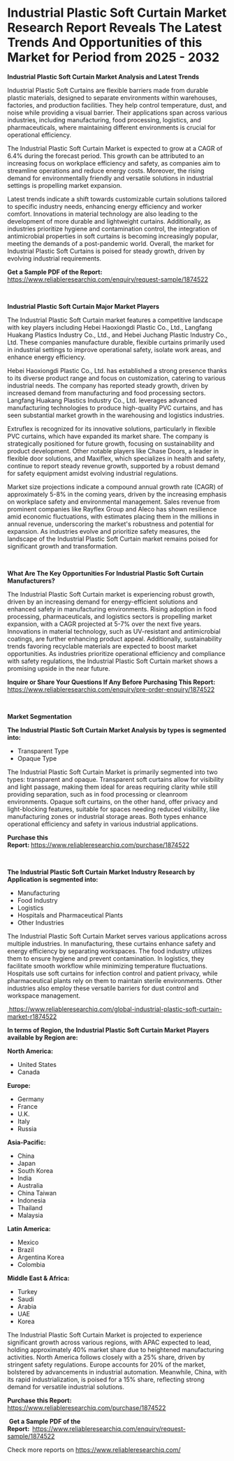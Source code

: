 <p><h1>Industrial Plastic Soft Curtain Market Research Report Reveals The Latest Trends And Opportunities of this Market for Period from 2025 - 2032</h1></p><p><strong>Industrial Plastic Soft Curtain Market Analysis and Latest Trends</strong></p>
<p><p>Industrial Plastic Soft Curtains are flexible barriers made from durable plastic materials, designed to separate environments within warehouses, factories, and production facilities. They help control temperature, dust, and noise while providing a visual barrier. Their applications span across various industries, including manufacturing, food processing, logistics, and pharmaceuticals, where maintaining different environments is crucial for operational efficiency.</p><p>The Industrial Plastic Soft Curtain Market is expected to grow at a CAGR of 6.4% during the forecast period. This growth can be attributed to an increasing focus on workplace efficiency and safety, as companies aim to streamline operations and reduce energy costs. Moreover, the rising demand for environmentally friendly and versatile solutions in industrial settings is propelling market expansion. </p><p>Latest trends indicate a shift towards customizable curtain solutions tailored to specific industry needs, enhancing energy efficiency and worker comfort. Innovations in material technology are also leading to the development of more durable and lightweight curtains. Additionally, as industries prioritize hygiene and contamination control, the integration of antimicrobial properties in soft curtains is becoming increasingly popular, meeting the demands of a post-pandemic world. Overall, the market for Industrial Plastic Soft Curtains is poised for steady growth, driven by evolving industrial requirements.</p></p>
<p><strong>Get a Sample PDF of the Report:&nbsp;</strong> <a href="https://www.reliableresearchiq.com/enquiry/request-sample/1874522?utm_campaign=103&utm_medium=2&utm_source=Github&utm_content=ia&utm_term=04022025&utm_id=industrial-plastic-soft-curtain">https://www.reliableresearchiq.com/enquiry/request-sample/1874522</a></p>
<p>&nbsp;</p>
<p><strong>Industrial Plastic Soft Curtain Major Market Players</strong></p>
<p><p>The Industrial Plastic Soft Curtain market features a competitive landscape with key players including Hebei Haoxiongdi Plastic Co., Ltd., Langfang Huakang Plastics Industry Co., Ltd., and Hebei Juchang Plastic Industry Co., Ltd. These companies manufacture durable, flexible curtains primarily used in industrial settings to improve operational safety, isolate work areas, and enhance energy efficiency.</p><p>Hebei Haoxiongdi Plastic Co., Ltd. has established a strong presence thanks to its diverse product range and focus on customization, catering to various industrial needs. The company has reported steady growth, driven by increased demand from manufacturing and food processing sectors. Langfang Huakang Plastics Industry Co., Ltd. leverages advanced manufacturing technologies to produce high-quality PVC curtains, and has seen substantial market growth in the warehousing and logistics industries.</p><p>Extruflex is recognized for its innovative solutions, particularly in flexible PVC curtains, which have expanded its market share. The company is strategically positioned for future growth, focusing on sustainability and product development. Other notable players like Chase Doors, a leader in flexible door solutions, and Maxiflex, which specializes in health and safety, continue to report steady revenue growth, supported by a robust demand for safety equipment amidst evolving industrial regulations.</p><p>Market size projections indicate a compound annual growth rate (CAGR) of approximately 5-8% in the coming years, driven by the increasing emphasis on workplace safety and environmental management. Sales revenue from prominent companies like Rayflex Group and Aleco has shown resilience amid economic fluctuations, with estimates placing them in the millions in annual revenue, underscoring the market's robustness and potential for expansion. As industries evolve and prioritize safety measures, the landscape of the Industrial Plastic Soft Curtain market remains poised for significant growth and transformation.</p></p>
<p>&nbsp;</p>
<p><strong>What Are The Key Opportunities For Industrial Plastic Soft Curtain Manufacturers?</strong></p>
<p><p>The Industrial Plastic Soft Curtain market is experiencing robust growth, driven by an increasing demand for energy-efficient solutions and enhanced safety in manufacturing environments. Rising adoption in food processing, pharmaceuticals, and logistics sectors is propelling market expansion, with a CAGR projected at 5-7% over the next five years. Innovations in material technology, such as UV-resistant and antimicrobial coatings, are further enhancing product appeal. Additionally, sustainability trends favoring recyclable materials are expected to boost market opportunities. As industries prioritize operational efficiency and compliance with safety regulations, the Industrial Plastic Soft Curtain market shows a promising upside in the near future.</p></p>
<p><strong>Inquire or Share Your Questions If Any Before Purchasing This Report:</strong> <a href="https://www.reliableresearchiq.com/enquiry/pre-order-enquiry/1874522?utm_campaign=103&utm_medium=2&utm_source=Github&utm_content=ia&utm_term=04022025&utm_id=industrial-plastic-soft-curtain">https://www.reliableresearchiq.com/enquiry/pre-order-enquiry/1874522</a></p>
<p>&nbsp;</p>
<p><strong>Market Segmentation</strong></p>
<p><strong>The Industrial Plastic Soft Curtain Market Analysis by types is segmented into:</strong></p>
<p><ul><li>Transparent Type</li><li>Opaque Type</li></ul></p>
<p><p>The Industrial Plastic Soft Curtain Market is primarily segmented into two types: transparent and opaque. Transparent soft curtains allow for visibility and light passage, making them ideal for areas requiring clarity while still providing separation, such as in food processing or cleanroom environments. Opaque soft curtains, on the other hand, offer privacy and light-blocking features, suitable for spaces needing reduced visibility, like manufacturing zones or industrial storage areas. Both types enhance operational efficiency and safety in various industrial applications.</p></p>
<p><strong>Purchase this Report:&nbsp;</strong><a href="https://www.reliableresearchiq.com/purchase/1874522?utm_campaign=103&utm_medium=2&utm_source=Github&utm_content=ia&utm_term=04022025&utm_id=industrial-plastic-soft-curtain">https://www.reliableresearchiq.com/purchase/1874522</a></p>
<p>&nbsp;</p>
<p><strong>The Industrial Plastic Soft Curtain Market Industry Research by Application is segmented into:</strong></p>
<p><ul><li>Manufacturing</li><li>Food Industry</li><li>Logistics</li><li>Hospitals and Pharmaceutical Plants</li><li>Other Industries</li></ul></p>
<p><p>The Industrial Plastic Soft Curtain Market serves various applications across multiple industries. In manufacturing, these curtains enhance safety and energy efficiency by separating workspaces. The food industry utilizes them to ensure hygiene and prevent contamination. In logistics, they facilitate smooth workflow while minimizing temperature fluctuations. Hospitals use soft curtains for infection control and patient privacy, while pharmaceutical plants rely on them to maintain sterile environments. Other industries also employ these versatile barriers for dust control and workspace management.</p></p>
<p><a href="https://www.reliableresearchiq.com/global-industrial-plastic-soft-curtain-market-r1874522?utm_campaign=103&utm_medium=2&utm_source=Github&utm_content=ia&utm_term=04022025&utm_id=industrial-plastic-soft-curtain">&nbsp;https://www.reliableresearchiq.com/global-industrial-plastic-soft-curtain-market-r1874522</a></p>
<p><strong>In terms of Region, the Industrial Plastic Soft Curtain Market Players available by Region are:</strong></p>
<p>
    <p> <strong> North America: </strong>
        <ul>
            <li>United States</li>
            <li>Canada</li>
        </ul>
        </p> 
    <p> <strong> Europe: </strong>
        <ul>
            <li>Germany</li>
            <li>France</li>
            <li>U.K.</li>
            <li>Italy</li>
            <li>Russia</li>
        </ul>
        </p> 
    <p> <strong> Asia-Pacific: </strong>
        <ul>
            <li>China</li>
            <li>Japan</li>
            <li>South Korea</li>
            <li>India</li>
            <li>Australia</li>
            <li>China Taiwan</li>
            <li>Indonesia</li>
            <li>Thailand</li>
            <li>Malaysia</li>
        </ul>
        </p> 
    <p> <strong> Latin America: </strong>
        <ul>
            <li>Mexico</li>
            <li>Brazil</li>
            <li>Argentina Korea</li>
            <li>Colombia</li>
        </ul>
        </p> 
    <p> <strong> Middle East & Africa: </strong>
        <ul>
            <li>Turkey</li>
            <li>Saudi</li>
            <li>Arabia</li>
            <li>UAE</li>
            <li>Korea</li>
        </ul>
    </p>
    </p>
<p><p>The Industrial Plastic Soft Curtain Market is projected to experience significant growth across various regions, with APAC expected to lead, holding approximately 40% market share due to heightened manufacturing activities. North America follows closely with a 25% share, driven by stringent safety regulations. Europe accounts for 20% of the market, bolstered by advancements in industrial automation. Meanwhile, China, with its rapid industrialization, is poised for a 15% share, reflecting strong demand for versatile industrial solutions.</p></p>
<p><strong>Purchase this Report: </strong><a href="https://www.reliableresearchiq.com/purchase/1874522?utm_campaign=103&utm_medium=2&utm_source=Github&utm_content=ia&utm_term=04022025&utm_id=industrial-plastic-soft-curtain">https://www.reliableresearchiq.com/purchase/1874522</a></p>
<p>&nbsp;<strong>Get a Sample PDF of the Report:&nbsp;&nbsp;</strong><a href="https://www.reliableresearchiq.com/enquiry/request-sample/1874522?utm_campaign=103&utm_medium=2&utm_source=Github&utm_content=ia&utm_term=04022025&utm_id=industrial-plastic-soft-curtain">https://www.reliableresearchiq.com/enquiry/request-sample/1874522</a></p>
<p><strong></strong></p>
<p>Check more reports on <a href="https://www.reliableresearchiq.com/?utm_campaign=103&utm_medium=2&utm_source=Github&utm_content=ia&utm_term=04022025&utm_id=industrial-plastic-soft-curtain">https://www.reliableresearchiq.com/</a></p>